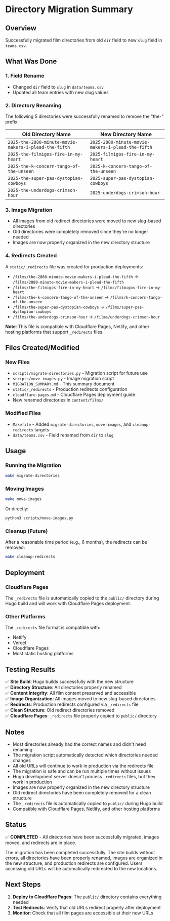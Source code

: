 # Directory Migration Summary

## Overview
Successfully migrated film directories from old `dir` field to new `slug` field in `teams.csv`.

## What Was Done

### 1. Field Rename
- Changed `dir` field to `slug` in `data/teams.csv`
- Updated all team entries with new slug values

### 2. Directory Renaming
The following 5 directories were successfully renamed to remove the "the-" prefix:

| Old Directory Name | New Directory Name |
|-------------------|-------------------|
| `2025-the-2880-minute-movie-makers-i-plead-the-fifth` | `2025-2880-minute-movie-makers-i-plead-the-fifth` |
| `2025-the-filmigos-fire-in-my-heart` | `2025-filmigos-fire-in-my-heart` |
| `2025-the-k-concern-tango-of-the-unseen` | `2025-k-concern-tango-of-the-unseen` |
| `2025-the-super-pas-dystopian-cowboys` | `2025-super-pas-dystopian-cowboys` |
| `2025-the-underdogs-crimson-hour` | `2025-underdogs-crimson-hour` |

### 3. Image Migration
- All images from old redirect directories were moved to new slug-based directories
- Old directories were completely removed since they're no longer needed
- Images are now properly organized in the new directory structure

### 4. Redirects Created
A `static/_redirects` file was created for production deployments:

- `/films/the-2880-minute-movie-makers-i-plead-the-fifth` → `/films/2880-minute-movie-makers-i-plead-the-fifth`
- `/films/the-filmigos-fire-in-my-heart` → `/films/filmigos-fire-in-my-heart`
- `/films/the-k-concern-tango-of-the-unseen` → `/films/k-concern-tango-of-the-unseen`
- `/films/the-super-pas-dystopian-cowboys` → `/films/super-pas-dystopian-cowboys`
- `/films/the-underdogs-crimson-hour` → `/films/underdogs-crimson-hour`

**Note**: This file is compatible with Cloudflare Pages, Netlify, and other hosting platforms that support `_redirects` files.

## Files Created/Modified

### New Files
- `scripts/migrate-directories.py` - Migration script for future use
- `scripts/move-images.py` - Image migration script
- `MIGRATION_SUMMARY.md` - This summary document
- `static/_redirects` - Production redirects configuration
- `cloudflare-pages.md` - Cloudflare Pages deployment guide
- New renamed directories in `content/films/`

### Modified Files
- `Makefile` - Added `migrate-directories`, `move-images`, and `cleanup-redirects` targets
- `data/teams.csv` - Field renamed from `dir` to `slug`

## Usage

### Running the Migration
```bash
make migrate-directories
```

### Moving Images
```bash
make move-images
```

Or directly:
```bash
python3 scripts/move-images.py
```

### Cleanup (Future)
After a reasonable time period (e.g., 6 months), the redirects can be removed:

```bash
make cleanup-redirects
```

## Deployment

### Cloudflare Pages
The `_redirects` file is automatically copied to the `public/` directory during Hugo build and will work with Cloudflare Pages deployment.

### Other Platforms
The `_redirects` file format is compatible with:
- Netlify
- Vercel
- Cloudflare Pages
- Most static hosting platforms

## Testing Results

✅ **Site Build**: Hugo builds successfully with the new structure  
✅ **Directory Structure**: All directories properly renamed  
✅ **Content Integrity**: All film content preserved and accessible  
✅ **Image Organization**: All images moved to new slug-based directories  
✅ **Redirects**: Production redirects configured via `_redirects` file  
✅ **Clean Structure**: Old redirect directories removed  
✅ **Cloudflare Pages**: `_redirects` file properly copied to `public/` directory  

## Notes

- Most directories already had the correct names and didn't need renaming
- The migration script automatically detected which directories needed changes
- All old URLs will continue to work in production via the redirects file
- The migration is safe and can be run multiple times without issues
- Hugo development server doesn't process `_redirects` files, but they work in production
- Images are now properly organized in the new directory structure
- Old redirect directories have been completely removed for a clean structure
- The `_redirects` file is automatically copied to `public/` during Hugo build
- Compatible with Cloudflare Pages, Netlify, and other hosting platforms

## Status
✅ **COMPLETED** - All directories have been successfully migrated, images moved, and redirects are in place.

The migration has been completed successfully. The site builds without errors, all directories have been properly renamed, images are organized in the new structure, and production redirects are configured. Users accessing old URLs will be automatically redirected to the new locations.

## Next Steps

1. **Deploy to Cloudflare Pages**: The `public/` directory contains everything needed
2. **Test Redirects**: Verify that old URLs redirect properly after deployment
3. **Monitor**: Check that all film pages are accessible at their new URLs
